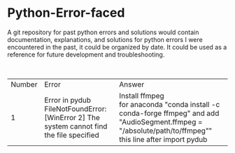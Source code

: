 # Python-Error-faced
A git repository for past python errors and solutions would contain documentation, explanations, and solutions for python errors I were encountered in the past, it could be organized by date. It could be used as a reference for future development and troubleshooting.

<br>

<table id="customers">
  <tr>
    <td>Number</td>
    <td>Error</td>
    <td>Answer</td>
  </tr>
  
  <tr>
    <td>1</td>
    <td>Error in pydub
    <br>
    FileNotFoundError: [WinError 2] The system cannot find the file specified
    </td>
    <td>Install ffmpeg<br>
    for anaconda "conda install -c conda-forge ffmpeg"
    and add "AudioSegment.ffmpeg = "/absolute/path/to/ffmpeg"" this line after import pydub
    </td>
  </tr>
  
</table>
